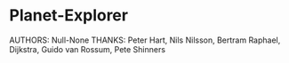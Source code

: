 # Planet-Explorer
AUTHORS: Null-None
THANKS: Peter Hart, Nils Nilsson, Bertram Raphael, Dijkstra, Guido van Rossum, Pete Shinners
